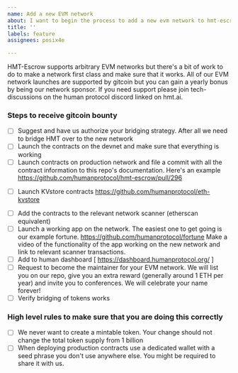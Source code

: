 ```yaml
---
name: Add a new EVM network
about: I want to begin the process to add a new evm network to hmt-escrow
title: ''
labels: feature
assignees: posix4e

---
```


HMT-Escrow supports arbitrary EVM networks but there's a bit of work to do to make a network first class and make sure that it works. All of our EVM network launches are supported by gitcoin but you can gain a yearly bonus by being our network sponsor. If you need support please join tech-discussions on the human protocol discord linked on hmt.ai.

### Steps to receive gitcoin bounty
- [ ] Suggest and have us authorize your bridging strategy. After all we need to bridge HMT over to the new network
- [ ] Launch the contracts on the devnet and make sure that everything is working
- [ ] Launch contracts on production network and file a commit with all the contract information to this repo's documentation. Here's an example https://github.com/humanprotocol/hmt-escrow/pull/296
* [ ] Launch KVstore contracts https://github.com/humanprotocol/eth-kvstore
- [ ] Add the contracts to the relevant network scanner (etherscan equivalent) 
- [ ] Launch a working app on the network. The easiest one to get going is our example fortune. https://github.com/humanprotocol/fortune  Make a video of the functionality of the app working on the new network and link to relevant scanner transactions.
- [ ] Add to human dashboard [ https://dashboard.humanprotocol.org/ ]
- [ ] Request to become the maintainer for your EVM network. We will list you on our repo, give you an extra reward (generally around 1 ETH per year) and invite you to conferences. We will celebrate your name forever!
- [ ] Verify bridging of tokens works
### High level rules to make sure that you are doing this correctly
- [ ] We never want to create a mintable token. Your change should not change the total token supply from 1 billion
- [ ] When deploying production contracts use a dedicated wallet with a seed phrase you don't use anywhere else. You might be required to share it with us. 
